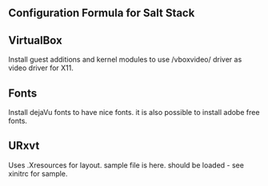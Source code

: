 Configuration Formula for Salt Stack
------------------------------------

VirtualBox
----------

Install guest additions and kernel modules to use /vboxvideo/ driver as video driver for X11.

Fonts
-----

Install dejaVu fonts to have nice fonts. it is also possible to install adobe free fonts.

URxvt
-----

Uses .Xresources for layout. sample file is here. should be loaded - see xinitrc for sample.